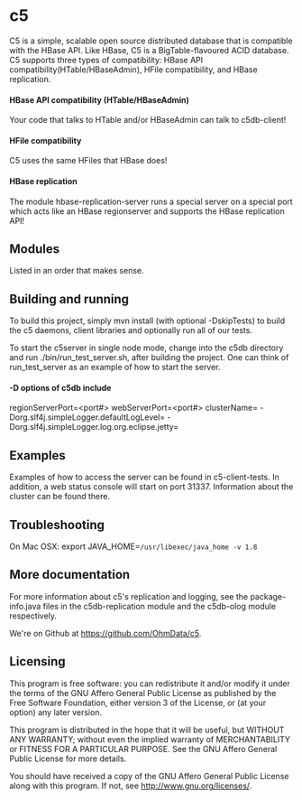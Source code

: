 c5
================

C5 is a simple, scalable open source distributed database that is compatible with the HBase API. 
Like HBase, C5 is a BigTable-flavoured ACID database. 
C5 supports three types of compatibility: HBase API compatibility(HTable/HBaseAdmin), HFile compatibility, and HBase replication.

#### HBase API compatibility (HTable/HBaseAdmin)
Your code that talks to HTable and/or HBaseAdmin can talk to c5db-client!

#### HFile compatibility
C5 uses the same HFiles that HBase does!

#### HBase replication
The module hbase-replication-server runs a special server on a special port which acts like an HBase regionserver and supports
the HBase replication API!

Modules
-------
Listed in an order that makes sense.


Building and running
--------------------
To build this project, simply mvn install (with optional -DskipTests) to build the c5 daemons, client libraries and
optionally run all of our tests.

To start the c5server in single node mode, change into the 
c5db directory and run ./bin/run_test_server.sh, after building the project.
One can think of run_test_server as an example of how to start the server.

#### -D options of c5db include
regionServerPort=<port#>
webServerPort=<port#>
clusterName=<The name of the cluster>
-Dorg.slf4j.simpleLogger.defaultLogLevel=<log level>
-Dorg.slf4j.simpleLogger.log.org.eclipse.jetty=<log level>

Examples
--------
Examples of how to access the server can be found in c5-client-tests. In 
addition, a web status console will start on port 31337. Information about
the cluster can be found there.

Troubleshooting
---------------
On Mac OSX:
export JAVA_HOME=`/usr/libexec/java_home -v 1.8`

More documentation
------------------
For more information about c5's replication and logging, see the package-info.java files in the c5db-replication module
and the c5db-olog module respectively.

We're on Github at https://github.com/OhmData/c5.

Licensing
---------
This program is free software: you can redistribute it and/or modify it under the terms of the GNU Affero General Public
License as published by the Free Software Foundation, either version 3 of the License, or (at your option) any later version.

This program is distributed in the hope that it will be useful, but WITHOUT ANY WARRANTY; without even the implied warranty of
MERCHANTABILITY or FITNESS FOR A PARTICULAR PURPOSE. See the GNU Affero General Public License for more details.

You should have received a copy of the GNU Affero General Public License along with this program.  If not, see http://www.gnu.org/licenses/.
